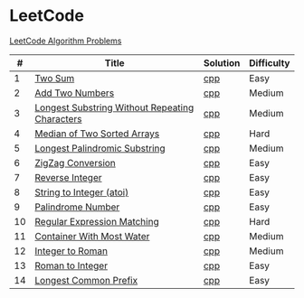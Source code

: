 # LeetCode
[LeetCode Algorithm Problems](https://leetcode.com/problemset/algorithms/)

|#|Title|Solution|Difficulty|
|---|---|---------|------|  
|1|[Two Sum](https://leetcode.com/problems/two-sum/)|[cpp](./cpp/twoSum.cpp)|Easy|
|2|[Add Two Numbers](https://leetcode.com/problems/add-two-numbers/)|[cpp](./cpp/addTwoNumbers.cpp)|Medium|
|3|[Longest Substring Without Repeating Characters](https://leetcode.com/problems/longest-substring-without-repeating-characters/)|[cpp](./cpp/longestSubstringWithoutRepeatingCharacters.cpp)|Medium|
|4|[Median of Two Sorted Arrays](https://leetcode.com/problems/median-of-two-sorted-arrays/)|[cpp](./cpp/medianOfTwoSortedArrays.cpp)|Hard|
|5|[Longest Palindromic Substring](https://leetcode.com/problems/longest-palindromic-substring/)|[cpp](./cpp/longestPalindromicSubstring.cpp)|Medium|
|6|[ZigZag Conversion](https://leetcode.com/problems/zigzag-conversion/)|[cpp](./cpp/zigZagConversion.cpp)|Easy|
|7|[Reverse Integer](https://leetcode.com/problems/reverse-integer/)|[cpp](./cpp/reverseInteger.cpp)|Easy|
|8|[String to Integer (atoi)](https://leetcode.com/problems/string-to-integer-atoi/)|[cpp](./cpp/stringToInteger.cpp)|Easy|
|9|[Palindrome Number](https://leetcode.com/problems/palindrome-number/)|[cpp](./cpp/palindromeNumber.cpp)|Easy|
|10|[Regular Expression Matching](https://leetcode.com/problems/regular-expression-matching/)|[cpp](./cpp/regularExpressionMatching.cpp)|Hard|
|11|[Container With Most Water](https://leetcode.com/problems/container-with-most-water/)|[cpp](./cpp/containerWithMostWater.cpp)|Medium|
|12|[Integer to Roman](https://leetcode.com/problems/integer-to-roman/)|[cpp](./cpp/integerToRoman.cpp)|Medium|
|13|[Roman to Integer](https://leetcode.com/problems/roman-to-integer/)|[cpp](./cpp/romanToInteger.cpp)|Easy|
|14|[Longest Common Prefix](https://leetcode.com/problems/longest-common-prefix/)|[cpp](./cpp/longestCommonPrefix.cpp)|Easy|
